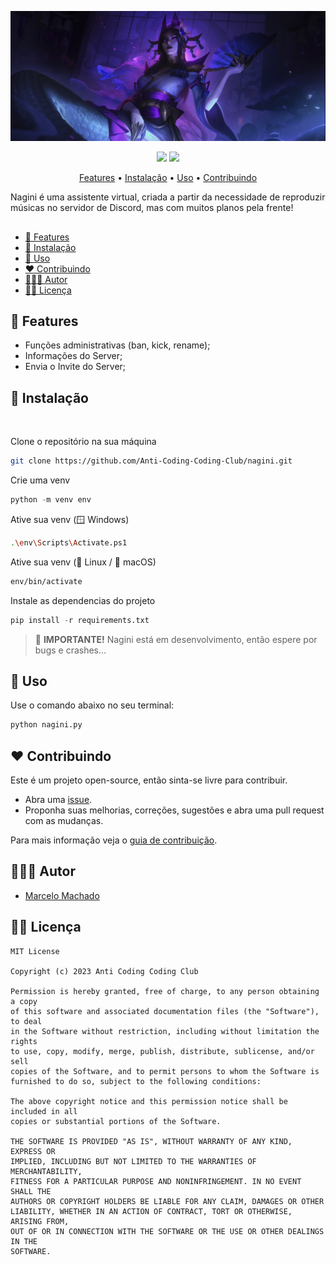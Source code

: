 ![](assets/header.png)

<p align="center">
<p align="center">
    <img src="https://shields.io/badge/python-3.11.2-3776AB?logo=python&style=flat">
   <img src="https://shields.io/badge/pycord-2.4.1-5865F2?logo=discord&style=flat">
</p>
</p>

<p align="center">
    <a href="#-features">Features</a>
  • <a href="#-installation">Instalação</a>
  • <a href="#-usage">Uso</a>
  • <a href="#️-contributing">Contribuindo</a>
</p>

Nagini é uma assistente virtual, criada a partir da necessidade de reproduzir músicas no servidor de Discord, mas com muitos planos pela frente!

##

- [🌟 Features](#-features)
- [📲 Instalação](#-instalação)
- [🐍 Uso](#-uso)
- [❤️ Contribuindo](#️-contribuindo)
- [👨🏻‍💻 Autor](#-autor)
- [👮🏻 Licença](#-licença)

## 🌟 Features

- Funções administrativas (ban, kick, rename);
- Informações do Server;
- Envia o Invite do Server;


## 📲 Instalação

<br/>

Clone o repositório na sua máquina
```bash
git clone https://github.com/Anti-Coding-Coding-Club/nagini.git
```

Crie uma venv
```python
python -m venv env
```

Ative sua venv (🪟 Windows)
```bash
.\env\Scripts\Activate.ps1
```

Ative sua venv (🐧 Linux / 🍎 macOS)
```zsh
env/bin/activate
```

Instale as dependencias do projeto

```python
pip install -r requirements.txt
```

> 📣 **IMPORTANTE!**
> Nagini está em desenvolvimento, então espere por bugs e crashes...
>

## 🐍 Uso
Use o comando abaixo no seu terminal:
```bash
python nagini.py
```

## ❤️ Contribuindo

Este é um projeto open-source, então sinta-se livre para contribuir.

- Abra uma [issue](https://github.com/Anti-Coding-Coding-Club/nagini/issues).
- Proponha suas melhorias, correções, sugestões e abra uma pull request com as mudanças.

Para mais informação veja o [guia de contribuição](https://github.com/Anti-Coding-Coding-Club/nagini/blob/master/CONTRIBUTING.md).

## 👨🏻‍💻 Autor

- [Marcelo Machado](http://www.twitter.com/shinilol1)

## 👮🏻 Licença

```
MIT License

Copyright (c) 2023 Anti Coding Coding Club

Permission is hereby granted, free of charge, to any person obtaining a copy
of this software and associated documentation files (the "Software"), to deal
in the Software without restriction, including without limitation the rights
to use, copy, modify, merge, publish, distribute, sublicense, and/or sell
copies of the Software, and to permit persons to whom the Software is
furnished to do so, subject to the following conditions:

The above copyright notice and this permission notice shall be included in all
copies or substantial portions of the Software.

THE SOFTWARE IS PROVIDED "AS IS", WITHOUT WARRANTY OF ANY KIND, EXPRESS OR
IMPLIED, INCLUDING BUT NOT LIMITED TO THE WARRANTIES OF MERCHANTABILITY,
FITNESS FOR A PARTICULAR PURPOSE AND NONINFRINGEMENT. IN NO EVENT SHALL THE
AUTHORS OR COPYRIGHT HOLDERS BE LIABLE FOR ANY CLAIM, DAMAGES OR OTHER
LIABILITY, WHETHER IN AN ACTION OF CONTRACT, TORT OR OTHERWISE, ARISING FROM,
OUT OF OR IN CONNECTION WITH THE SOFTWARE OR THE USE OR OTHER DEALINGS IN THE
SOFTWARE.

```
